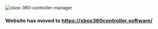 ![xbox-360-controller-manager](https://monosnap.com/file/EOwdGwIPkctKRdKH0naCTe8VxTht2a.png)
### Website has moved to https://xbox360controller.software/  
